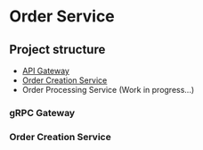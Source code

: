 # Order Service
## Project structure
- [API Gateway](https://github.com/mibrgmv/order-service-gateway/)
- [Order Creation Service](https://github.com/mibrgmv/order-creation-service/)
- Order Processing Service (Work in progress...)
### gRPC Gateway

### Order Creation Service
